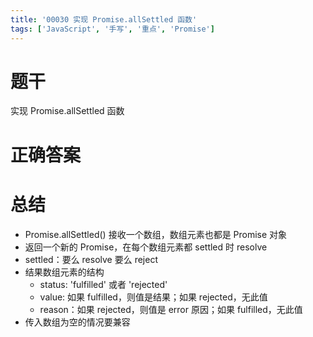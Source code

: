 ```yaml
---
title: '00030 实现 Promise.allSettled 函数'
tags: ['JavaScript', '手写', '重点', 'Promise']
---
```


# 题干

实现 Promise.allSettled 函数

# 正确答案



# 总结

- Promise.allSettled() 接收一个数组，数组元素也都是 Promise 对象
- 返回一个新的 Promise，在每个数组元素都 settled 时 resolve
- settled：要么 resolve 要么 reject
- 结果数组元素的结构
  - status: 'fulfilled' 或者 'rejected'
  - value: 如果 fulfilled，则值是结果；如果 rejected，无此值
  - reason：如果 rejected，则值是 error 原因；如果 fulfilled，无此值
- 传入数组为空的情况要兼容

<script>
  function func(arr) {
    return new Promise((resolve, reject) => {
      if (!arr?.length) resolve([])
      const res = []
      let count = 0

      for (let i = 0; i < arr.length; i++) {
        Promise.resolve(arr[i]).then(val => {
          res[i] = {
            status: 'fulfilled',
            value: val
          }
        }).catch(err => {
          res[i] = {
            status: 'rejected',
            reason: err
          }
        }).finally(() => {
          count++
          if (count === arr.length) resolve(res)
        })
      }
    })
  }
  
  // 测试示例
  const promise1 = Promise.reject(1);
  const promise2 = new Promise((resolve) => setTimeout(() => resolve(2), 1000));
  const promise3 = Promise.reject(3);

  func([promise1, promise2, promise3])
    .then(res => {
      console.log(res); // 输出: [1, 2, 3]
    })
    .catch(err => {
      console.error(err)
    })
</script>